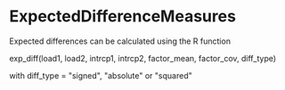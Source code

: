 # ExpectedDifferenceMeasures

Expected differences can be calculated using the R function 

exp_diff(load1, load2,
         intrcp1, intrcp2,
         factor_mean, factor_cov,
         diff_type)

with  diff_type = "signed", "absolute" or "squared"

